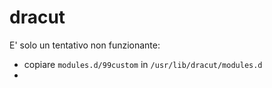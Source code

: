 # dracut
E' solo un tentativo non funzionante:

* copiare `modules.d/99custom` in `/usr/lib/dracut/modules.d`
* 
